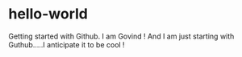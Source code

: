 # hello-world
Getting started with Github.
I am Govind ! And I am just starting with Guthub.....I anticipate it to be cool !
